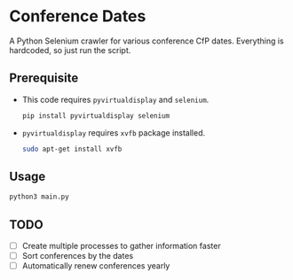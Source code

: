 # Conference Dates

A Python Selenium crawler for various conference CfP dates.
Everything is hardcoded, so just run the script.

## Prerequisite

 - This code requires `pyvirtualdisplay` and `selenium`.
    ```bash
    pip install pyvirtualdisplay selenium
    ```
 - `pyvirtualdisplay` requires `xvfb` package installed.
    ```bash
    sudo apt-get install xvfb
    ```

## Usage

```bash
python3 main.py
```

## TODO
- [ ] Create multiple processes to gather information faster
- [ ] Sort conferences by the dates
- [ ] Automatically renew conferences yearly

